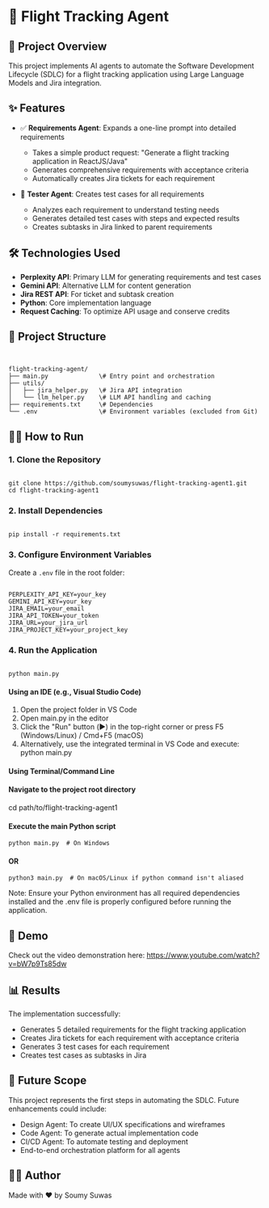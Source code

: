 # 🛫 Flight Tracking Agent

## 🚀 Project Overview
This project implements AI agents to automate the Software Development Lifecycle (SDLC) for a flight tracking application using Large Language Models and Jira integration.

## ✨ Features
- ✅ **Requirements Agent**: Expands a one-line prompt into detailed requirements
  - Takes a simple product request: "Generate a flight tracking application in ReactJS/Java"
  - Generates comprehensive requirements with acceptance criteria
  - Automatically creates Jira tickets for each requirement
  
- 🧪 **Tester Agent**: Creates test cases for all requirements
  - Analyzes each requirement to understand testing needs
  - Generates detailed test cases with steps and expected results
  - Creates subtasks in Jira linked to parent requirements

## 🛠️ Technologies Used
- **Perplexity API**: Primary LLM for generating requirements and test cases
- **Gemini API**: Alternative LLM for content generation
- **Jira REST API**: For ticket and subtask creation
- **Python**: Core implementation language
- **Request Caching**: To optimize API usage and conserve credits

## 📁 Project Structure
```


flight-tracking-agent/
├── main.py              \# Entry point and orchestration
├── utils/
│   ├── jira_helper.py   \# Jira API integration
│   └── llm_helper.py    \# LLM API handling and caching
├── requirements.txt     \# Dependencies
└── .env                 \# Environment variables (excluded from Git)

```

## 🏃‍♂️ How to Run

### 1. Clone the Repository
```

git clone https://github.com/soumysuwas/flight-tracking-agent1.git
cd flight-tracking-agent1

```

### 2. Install Dependencies
```

pip install -r requirements.txt

```

### 3. Configure Environment Variables
Create a `.env` file in the root folder:
```

PERPLEXITY_API_KEY=your_key
GEMINI_API_KEY=your_key
JIRA_EMAIL=your_email
JIRA_API_TOKEN=your_token
JIRA_URL=your_jira_url
JIRA_PROJECT_KEY=your_project_key

```

### 4. Run the Application
```

python main.py

```
#### Using an IDE (e.g., Visual Studio Code)
1. Open the project folder in VS Code
2. Open main.py in the editor
3. Click the "Run" button (▶️) in the top-right corner
   or press F5 (Windows/Linux) / Cmd+F5 (macOS)
4. Alternatively, use the integrated terminal in VS Code 
   and execute: python main.py

#### Using Terminal/Command Line

#### Navigate to the project root directory
cd path/to/flight-tracking-agent1

#### Execute the main Python script
```
python main.py  # On Windows
```
#### OR
```
python3 main.py  # On macOS/Linux if python command isn't aliased
```
Note: Ensure your Python environment has all required dependencies installed and the .env file is properly configured before running the application.

## 🎥 Demo
Check out the video demonstration here: https://www.youtube.com/watch?v=bW7p9Ts85dw

## 📊 Results
The implementation successfully:
- Generates 5 detailed requirements for the flight tracking application
- Creates Jira tickets for each requirement with acceptance criteria
- Generates 3 test cases for each requirement
- Creates test cases as subtasks in Jira

## 🔮 Future Scope
This project represents the first steps in automating the SDLC. Future enhancements could include:
- Design Agent: To create UI/UX specifications and wireframes
- Code Agent: To generate actual implementation code
- CI/CD Agent: To automate testing and deployment
- End-to-end orchestration platform for all agents

## 👨‍💻 Author
Made with ❤️ by Soumy Suwas
```
